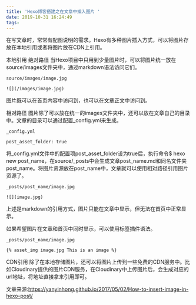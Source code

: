 ```yaml
---
title: 'Hexo博客搭建之在文章中插入图片 '
date: 2019-10-31 16:24:49
tags:
---
```

在写文章时，常常有配图说明的需求。Hexo有多种图片插入方式，可以将图片存放在本地引用或者将图片放在CDN上引用。

本地引用
绝对路径
当Hexo项目中只用到少量图片时，可以将图片统一放在source/images文件夹中，通过markdown语法访问它们。
```
source/images/image.jpg

![](/images/image.jpg)
```
图片既可以在首页内容中访问到，也可以在文章正文中访问到。

相对路径
图片除了可以放在统一的images文件夹中，还可以放在文章自己的目录中。文章的目录可以通过配置_config.yml来生成。
```
_config.yml

post_asset_folder: true
```
将_config.yml文件中的配置项post_asset_folder设为true后，执行命令$ hexo new post_name，在source/_posts中会生成文章post_name.md和同名文件夹post_name。将图片资源放在post_name中，文章就可以使用相对路径引用图片资源了。
```
_posts/post_name/image.jpg

![](image.jpg)
```
上述是markdown的引用方式，图片只能在文章中显示，但无法在首页中正常显示。

如果希望图片在文章和首页中同时显示，可以使用标签插件语法。
```
_posts/post_name/image.jpg

{% asset_img image.jpg This is an image %}
```
CDN引用
除了在本地存储图片，还可以将图片上传到一些免费的CDN服务中。比如Cloudinary提供的图片CDN服务，在Cloudinary中上传图片后，会生成对应的url地址，将地址直接拿来引用即可。

文章来源:https://yanyinhong.github.io/2017/05/02/How-to-insert-image-in-hexo-post/